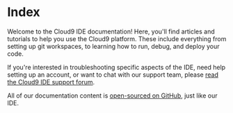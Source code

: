 # Index

Welcome to the Cloud9 IDE documentation! Here, you'll find articles and tutorials to help you use the Cloud9 platform. These include everything from setting up git workspaces, to learning how to run, debug, and deploy your code.

If you're interested in troubleshooting specific aspects of the IDE, need help setting up an account, or want to chat with our support team, please [read the Cloud9 IDE support forum](http://support.cloud9ide.com/forums).

All of our documentation content is [open-sourced on GitHub](http://github.com/c9/cloud9ide-documentation), just like our IDE.